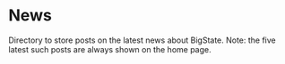 # News

Directory to store posts on the latest news about BigState. Note: the five latest such posts are always shown on the home page.
